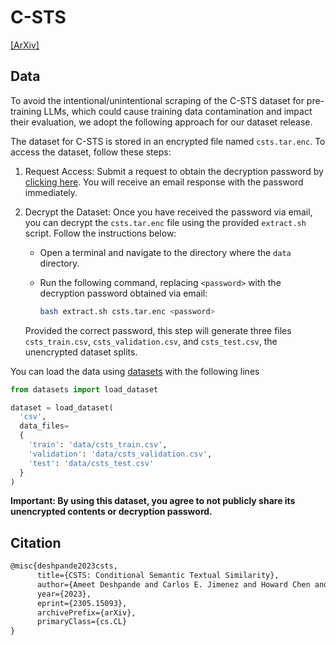 # C-STS

[[ArXiv]](https://arxiv.org/abs/2305.15093)

## Data


To avoid the intentional/unintentional scraping of the C-STS dataset for pre-training LLMs, which could cause training data contamination and impact their evaluation, we adopt the following approach for our dataset release.

The dataset for C-STS is stored in an encrypted file named `csts.tar.enc`. To access the dataset, follow these steps:

1. Request Access: Submit a request to obtain the decryption password by [clicking here](https://docs.google.com/forms/d/e/1FAIpQLSfoYig6I3qEBUBaNmzugnAKGpX1mSpM5cbGeO-dXq-u_sMPJQ/viewform?usp=sf_link). You will receive an email response with the password immediately.

2. Decrypt the Dataset: Once you have received the password via email, you can decrypt the `csts.tar.enc` file using the provided `extract.sh` script. Follow the instructions below:

   - Open a terminal and navigate to the directory where the `data` directory.
   - Run the following command, replacing `<password>` with the decryption password obtained via email:

     ```bash
     bash extract.sh csts.tar.enc <password>
     ```
    
    Provided the correct password, this step will generate three files `csts_train.csv`, `csts_validation.csv`, and `csts_test.csv`, the unencrypted dataset splits.

You can load the data using [datasets](https://github.com/huggingface/datasets) with the following lines

```python
from datasets import load_dataset

dataset = load_dataset(
  'csv', 
  data_files=
  {
    'train': 'data/csts_train.csv',
    'validation': 'data/csts_validation.csv',
    'test': 'data/csts_test.csv'
  }
)
```


**Important: By using this dataset, you agree to not publicly share its unencrypted contents or decryption password.**

## Citation
```tex
@misc{deshpande2023csts,
      title={CSTS: Conditional Semantic Textual Similarity}, 
      author={Ameet Deshpande and Carlos E. Jimenez and Howard Chen and Vishvak Murahari and Victoria Graf and Tanmay Rajpurohit and Ashwin Kalyan and Danqi Chen and Karthik Narasimhan},
      year={2023},
      eprint={2305.15093},
      archivePrefix={arXiv},
      primaryClass={cs.CL}
}
```